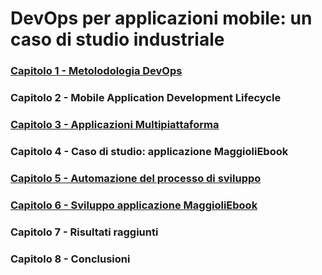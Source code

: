 # DevOps per applicazioni mobile: un caso di studio industriale

### [Capitolo 1 - Metolodologia DevOps](https://github.com/paganellif/DevOps-per-applicazioni-mobile-un-caso-di-studio-industriale/tree/1-metodologia-devops)

### Capitolo 2 - Mobile Application Development Lifecycle

### [Capitolo 3 - Applicazioni Multipiattaforma](https://github.com/paganellif/DevOps-per-applicazioni-mobile-un-caso-di-studio-industriale/tree/3-applicazioni-multipiattaforma)

### Capitolo 4 - Caso di studio: applicazione MaggioliEbook

### [Capitolo 5 - Automazione del processo di sviluppo](https://github.com/paganellif/DevOps-per-applicazioni-mobile-un-caso-di-studio-industriale/tree/5-automazione-del-processo-di-sviluppo)

### [Capitolo 6 - Sviluppo applicazione MaggioliEbook](https://github.com/paganellif/DevOps-per-applicazioni-mobile-un-caso-di-studio-industriale/tree/6-sviluppo-applicazione-maggioliebook)

### Capitolo 7 - Risultati raggiunti 

### Capitolo 8 - Conclusioni